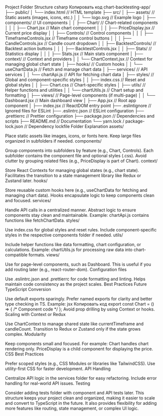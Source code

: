 Project Folder Structure
csharp
Копировать код
chart-backtesting-app/
├── public/
│   └── index.html                // HTML template
├── src/
│   ├── assets/                   // Static assets (images, icons, etc.)
│   │   └── logo.svg              // Example logo
│   ├── components/               // UI components
│   │   ├── Chart/                // Chart-related components
│   │   │   ├── Chart.jsx         // Main chart component
│   │   │   ├── PriceDisplay.jsx  // Current price display
│   │   ├── Controls/             // Control components
│   │   │   ├── TimeframeControls.jsx // Timeframe control buttons
│   │   │   ├── CandleControls.jsx    // Candle count dropdown
│   │   ├── BacktestControls/     // Backtest action buttons
│   │   │   ├── BacktestControls.jsx
│   │   ├── Stats/                // Statistics display
│   │   │   ├── Stats.jsx         // Main stats component
│   ├── context/                  // Context and providers
│   │   └── ChartContext.jsx      // Context for managing global chart state
│   ├── hooks/                    // Custom hooks
│   │   └── useChartData.js       // Fetch and manage chart data
│   ├── services/                 // API services
│   │   └── chartApi.js           // API for fetching chart data
│   ├── styles/                   // Global and component-specific styles
│   │   ├── index.css             // Reset and global styles
│   │   ├── Chart.css             // Chart-specific styles
│   ├── utils/                    // Helper functions and utilities
│   │   └── chartUtils.js         // Chart setup and formatting
│   ├── views/                    // Page-level components (if multi-page)
│   │   └── Dashboard.jsx         // Main dashboard view
│   ├── App.jsx                   // Root app component
│   ├── index.jsx                 // ReactDOM entry point
├── .eslintignore                 // Ignored files for ESLint
├── .eslintrc.json                // ESLint configuration
├── .prettierrc                   // Prettier configuration
├── package.json                  // Dependencies and scripts
├── README.md                     // Documentation
└── yarn.lock / package-lock.json // Dependency lockfile
Folder Explanation
assets/

Place static assets like images, icons, or fonts here.
Keep large files organized in subfolders if needed.
components/

Group components into subfolders by feature (e.g., Chart, Controls).
Each subfolder contains the component file and optional styles (.css).
Avoid clutter by grouping related files (e.g., PriceDisplay is part of Chart).
context/

Store React Contexts for managing global states (e.g., chart state).
Facilitates the transition to a state management library like Redux or Zustand later.
hooks/

Store reusable custom hooks here (e.g., useChartData for fetching and managing chart data).
Hooks encapsulate logic to keep components clean and focused.
services/

Handle API calls in a centralized manner.
Abstract logic to ensure components stay clean and maintainable.
Example: chartApi.js contains functions like fetchChartData.
styles/

Use index.css for global styles and reset rules.
Include component-specific styles in the respective components folder if needed.
utils/

Include helper functions like data formatting, chart configuration, or calculations.
Example: chartUtils.js for processing raw data into chart-compatible formats.
views/

Use for page-level components, such as Dashboard.
This is useful if you add routing later (e.g., react-router-dom).
Configuration files

Use .eslintrc.json and .prettierrc for code formatting and linting.
Helps maintain code consistency as the project scales.
Best Practices
Future TypeScript Conversion

Use default exports sparingly. Prefer named exports for clarity and better type checking in TS.
Example:
jsx
Копировать код
export const Chart = () => { /* Component code */ };
Avoid prop drilling by using Context or hooks.
Scaling with Context or Redux

Use ChartContext to manage shared state like currentTimeframe and candleCount.
Transition to Redux or Zustand only if the state grows complex.
Modularity

Keep components small and focused. For example:
Chart handles chart rendering only.
PriceDisplay is a child component for displaying the price.
CSS Best Practices

Prefer scoped styles (e.g., CSS Modules or libraries like TailwindCSS).
Use utility-first CSS for faster development.
API Handling

Centralize API logic in the services folder for easy refactoring.
Include error handling for real-world API issues.
Testing

Consider adding tests folder with component and API tests later.
This structure keeps your project clean and organized, making it easier to scale and convert to TypeScript in the future. It also provides flexibility for adding more features like routing, state management, or complex UI logic.